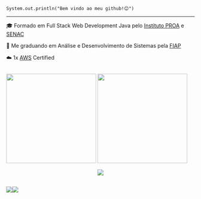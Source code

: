 <code>System.out.println("Bem vindo ao meu github!😊")</code>
<hr/>

<p>🎓 Formado em Full Stack Web Development Java pelo <a href="https://www.proa.org.br/">Instituto PROA</a> e <a href="https://www.sp.senac.br/">SENAC</a></p>
<p>👾 Me graduando em Análise e Desenvolvimento de Sistemas pela <a href="https://www.fiap.com.br/">FIAP</a></p>
<p>☁️ 1x <a href="https://aws.amazon.com/pt/">AWS</a> Certified</p>

##

<div>
  <a href="https://github.com/vitorvhsilva"></a>
  <img height="240em" src="https://github-readme-stats.vercel.app/api?username=vitorvhsilva&theme=tokyonight&show_icons=false">
  <img height="240em" src="https://github-readme-stats.vercel.app/api/top-langs/?username=vitorvhsilva&theme=tokyonight&langs_count=8"> 
</div>

<p align="center">
  <a href="https://skillicons.dev">
    <img src="https://skillicons.dev/icons?i=java,kotlin,aws,spring,kafka,rabbitmq,docker,python,cs,postgresql,mongo,redis" />
  </a>
</p>

##

<div style="display: flex;">
  <a href="https://www.linkedin.com/in/vitorvhsilva/" target="_blank"><img src="https://img.shields.io/badge/LinkedIn-0077B5?style=for-the-badge&logo=linkedin&logoColor=white"></a>
  <a href="mailto:vitorvhsilva@gmail.com" target="_blank"><img src="https://img.shields.io/badge/Gmail-D14836?style=for-the-badge&logo=gmail&logoColor=white"></a>
</div>
